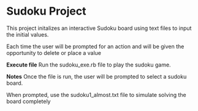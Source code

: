 # Sudoku Project
This project initalizes an interactive Sudoku board using text files to input the initial values.

Each time the user will be prompted for an action and will be given the opportunity to delete or place a value

**Execute file**
Run the sudoku_exe.rb file  to play the sudoku game.

**Notes**
Once the file is run, the user will be prompted to select a sudoku board.


When prompted, use the sudoku1_almost.txt file to simulate solving the board completely